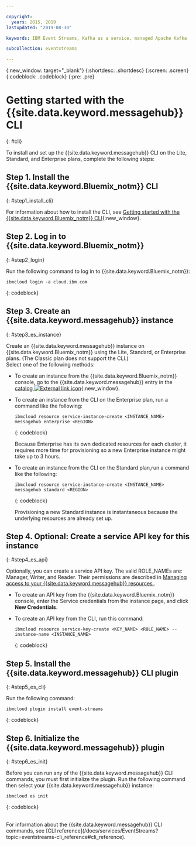 ```yaml
---

copyright:
  years: 2015, 2019
lastupdated: "2019-08-30"

keywords: IBM Event Streams, Kafka as a service, managed Apache Kafka

subcollection: eventstreams

---
```


{:new_window: target="_blank"}
{:shortdesc: .shortdesc}
{:screen: .screen}
{:codeblock: .codeblock}
{:pre: .pre}

# Getting started with the {{site.data.keyword.messagehub}} CLI 
{: #cli}

To install and set up the {{site.data.keyword.messagehub}} CLI on the Lite, Standard, and Enterprise plans, complete the following steps:

## Step 1. Install the {{site.data.keyword.Bluemix_notm}} CLI
{: #step1_install_cli}

For information about how to install the CLI, see [Getting started with the {{site.data.keyword.Bluemix_notm}} CLI](/docs/cli?topic=cloud-cli-getting-started){:new_window}.

## Step 2. Log in to {{site.data.keyword.Bluemix_notm}} 
{: #step2_login}

Run the following command to log in to {{site.data.keyword.Bluemix_notm}}:
```
ibmcloud login -a cloud.ibm.com
```
{: codeblock}


## Step 3. Create an {{site.data.keyword.messagehub}} instance
{: #step3_es_instance}

Create an {{site.data.keyword.messagehub}} instance on {{site.data.keyword.Bluemix_notm}} using the Lite, Standard, or Enterprise plans. (The Classic plan does not support the CLI.) <br/>
Select one of the following methods:

* To create an instance from the {{site.data.keyword.Bluemix_notm}} console, go to the {{site.data.keyword.messagehub}} entry in the [catalog ![External link icon](../../icons/launch-glyph.svg "External link icon")](https://cloud.ibm.com/catalog/services/event-streams){:new_window}.

* To create an instance from the CLI on the Enterprise plan, run a command like the following:
  ```
  ibmcloud resource service-instance-create <INSTANCE_NAME> messagehub enterprise <REGION>
  ```
  {: codeblock}
  
  Because Enterprise has its own dedicated resources for each cluster, it requires more time for provisioning so a new Enterprise instance might take up to 3 hours.


* To create an instance from the CLI on the Standard plan,run a command like the following:

  ```
  ibmcloud resource service-instance-create <INSTANCE_NAME> messagehub standard <REGION>
  ```
  {: codeblock}

  Provisioning a new Standard instance is instantaneous because the underlying resources are already set up.

## Step 4. Optional: Create a service API key for this instance
{: #step4_es_api}

Optionally, you can create a service API key. The valid ROLE_NAMEs are: Manager, Writer, and Reader. Their permissions are described in [Managing access to your {{site.data.keyword.messagehub}} resources ](/docs/services/EventStreams?topic=eventstreams-security#security).

* To create an API key from the {{site.data.keyword.Bluemix_notm}} console, enter the Service credentials from the instance page, and click **New Credentials**.

* To create an API key from the CLI, run this command:
  ```
  ibmcloud resource service-key-create <KEY_NAME> <ROLE_NAME> --instance-name <INSTANCE_NAME>
  ```
  {: codeblock}

## Step 5. Install the {{site.data.keyword.messagehub}} CLI plugin
{: #step5_es_cli}

Run the following command:
```
ibmcloud plugin install event-streams
```
{: codeblock}

## Step 6. Initialize the {{site.data.keyword.messagehub}} plugin
{: #step6_es_init}

Before you can run any of the {{site.data.keyword.messagehub}} CLI commands, you must first initialize the plugin. Run the following command then select your {{site.data.keyword.messagehub}} instance:

```
ibmcloud es init
```
{: codeblock}

<br/>
For information about the {{site.data.keyword.messagehub}} CLI commands, see [CLI reference](/docs/services/EventStreams?topic=eventstreams-cli_reference#cli_reference).










